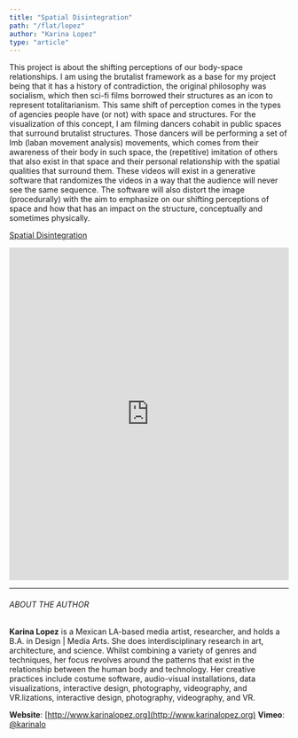 ```yaml
---
title: "Spatial Disintegration"
path: "/flat/lopez"
author: "Karina Lopez"
type: "article"
---
```



This project is about the shifting perceptions of our body-space relationships. I am using the brutalist framework as a base for my project being that it has a history of contradiction, the original philosophy was socialism, which then sci-fi films borrowed their structures as an icon to represent totalitarianism. This same shift of perception comes in the types of agencies people have (or not) with space and structures. For the visualization of this concept, I am filming dancers cohabit in public spaces that surround brutalist structures. Those dancers will be performing a set of lmb (laban movement analysis) movements, which comes from their awareness of their body in such space, the (repetitive) imitation of others that also exist in that space and their personal relationship with the spatial qualities that surround them. These videos will exist in a generative software that randomizes the videos in a way that the audience will never see the same sequence. The software will also distort the image (procedurally) with the aim to emphasize on our shifting perceptions of space and how that has an impact on the structure, conceptually and sometimes physically.

[Spatial Disintegration](https://vimeo.com/341427201)
<iframe src="https://player.vimeo.com/video/341427201" width="100%" height="600" frameborder="0" allow="autoplay; fullscreen" allowfullscreen></iframe>



---


<span class="bio1">

###### ABOUT THE AUTHOR
**Karina Lopez** is a Mexican LA-based media artist, researcher, and holds a B.A. in Design | Media Arts. She does interdisciplinary research in art, architecture, and science. Whilst combining a variety of genres and techniques, her focus revolves around the patterns that exist in the relationship between the human body and technology. Her creative practices include costume software, audio-visual installations, data visualizations, interactive design, photography, videography, and VR.lizations, interactive design, photography, videography, and VR.

**Website**: [http://www.karinalopez.org](http://www.karinalopez.org)
**Vimeo**: [@karinalo](https://vimeo.com/karinalo)

</span>
